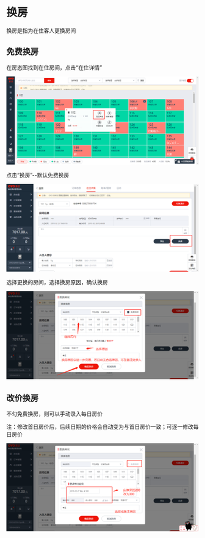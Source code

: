 # 换房

换房是指为在住客人更换房间

## 免费换房

在房态图找到在住房间，点击“在住详情”

![](../../.gitbook/assets/image%20%28174%29.png)

点击“换房”--默认免费换房

![](../../.gitbook/assets/image%20%2866%29.png)

选择更换的房间，选择换房原因，确认换房

![](../../.gitbook/assets/image%20%2846%29.png)

## 改价换房

不勾免费换房，则可以手动录入每日房价

注：修改首日房价后，后续日期的价格会自动变为与首日房价一致；可逐一修改每日房价

![](../../.gitbook/assets/image%20%2864%29.png)

